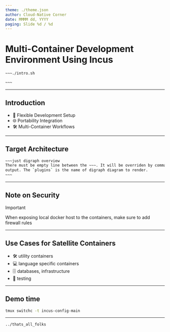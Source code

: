 ```yaml
---
theme: ./theme.json  
author: Cloud-Native Corner  
date: MMMM dd, YYYY  
paging: Slide %d / %d  
---
```


# Multi-Container Development Environment Using Incus

```bash
~~~./intro.sh

~~~
```

---

## Introduction

- 🔄 Flexible Development Setup
- 🌐 Portability Integration
- 🛠 Multi-Container Workflows

---

## Target Architecture

```bash
~~~just digraph overview
There must be empty line between the ~~~. It will be overriden by command
output. The `plugins` is the name of digraph diagram to render.
~~~
```
---


## Note on Security

> [!IMPORTANT]
> When exposing local docker host to the containers, make sure to add firewall rules
---

## Use Cases for Satellite Containers

- 🛠️ utility containers
- 💻 language specific containers
- 🗄️ databases, infrastructure
- 🧪 testing

---
## Demo time

```bash
tmux switchc -t incus-config-main
```

---

```bash
../thats_all_folks
```
